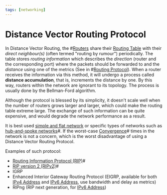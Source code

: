 ```yaml
---
tags: [networking]
---
```


# Distance Vector Routing Protocol

In Distance Vector Routing, the #[Routers](202207061800.md) share their
[Routing Table](202210112056.md) with their *direct neighbour(s)* (often termed
"routing by rumour") periodically. The table stores *routing information* which
describes the *direction* (router and the corresponding port) where the packets
should be forwarded to and the *distance* using one of the metrics (See in
#[Routing Protocol](202207061815.md)). When a router receives the information
via this method, it will undergo a process called **distance accumulation**,
that is, increments the distance by one. By this way, routers within the network
are ignorant to its topology. The process is usually done by the Bellman-Ford
algorithm.

Although the protocol is blessed by its simplicity, it doesn't scale well when
the number of routers grows larger and larger, which could make the routing
table extreme large. The exchange of such information can be quite expensive,
and would degrade the network performance as a result.

It is best used [simple and flat network](202206280939.md) or specific types of
networks such as [hub-and-spoke networks](202210242045.md)#. If the worst-case
[Convergence](202210242111.md)# times in the network is not a concern, which is
the worst disadvantage of using a
Distance Vector Routing Protocol.

Examples of such protocol:
- [Routing Information Protocol (RIP)](202210160908.md)#
- [RIP version 2 (RIPv2)](202211060854.md)#
- IGRP
- Enhanced Interior Gateway Routing Protocol (EIGRP, available for both
  [IPv4 Address](202206151453.md) and [IPv6 Address](202206281129.md), use
  bandwidth and delay as metrics)
- RIPng (RIP next generation, for [IPv6 Address](202206281129.md))
